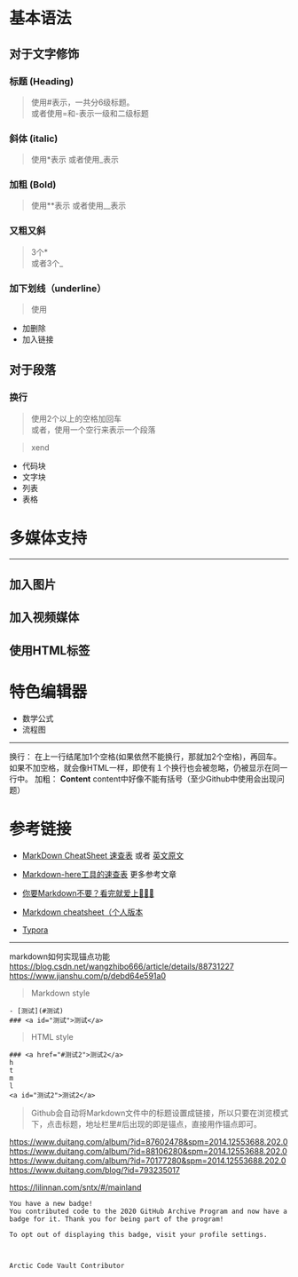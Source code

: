 
# 基本语法

## 对于文字修饰
### 标题 (Heading)
> 使用#表示，一共分6级标题。   
> 或者使用=和-表示一级和二级标题   

### 斜体 (italic)
> 使用\*表示
> 或者使用_表示

### 加粗 (Bold)
> 使用\*\*表示
> 或者使用\_\_表示

### 又粗又斜
> 3个\*   
> 或者3个\_

### 加下划线（underline）
> 使用
- 加删除
- 加入链接


## 对于段落
### 换行
> 使用2个以上的空格加回车   
> 或者，使用一个空行来表示一个段落

> xend
- 代码块
- 文字块
- 列表
- 表格


# 多媒体支持
-----------------------------------

## 加入图片

## 加入视频媒体

## 使用HTML标签


# 特色编辑器
- 数学公式
- 流程图

-----------------

换行： 在上一行结尾加1个空格(如果依然不能换行，那就加2个空格)，再回车。 如果不加空格，就会像HTML一样，即使有１个换行也会被忽略，仍被显示在同一行中。
加粗： **Content**  content中好像不能有括号（至少Github中使用会出现问题）







# 参考链接
- [MarkDown CheatSheet 速查表](https://blog.csdn.net/vitaminc4/article/details/75271323) 或者 [英文原文](https://warpedvisions.org/projects/markdown-cheat-sheet/)
- [Markdown-here工具的速查表](https://github.com/adam-p/markdown-here/wiki/Markdown-Cheatsheet)
更多参考文章
- [你要Markdown不要？看完就爱上🎉🎉🎉](https://zhuanlan.zhihu.com/p/127370233)
- [Markdown cheatsheet（个人版本](https://zhuanlan.zhihu.com/p/83649046)



- [Typora](https://sspai.com/post/54912)


-------------------------

markdown如何实现锚点功能
https://blog.csdn.net/wangzhibo666/article/details/88731227
https://www.jianshu.com/p/debd64e591a0

> Markdown style
```
- [测试](#测试)
### <a id="测试">测试</a>
```

> HTML style
```
### <a href="#测试2">测试2</a>
h
t
m
l
<a id="测试2">测试2</a>
```
> Github会自动将Markdown文件中的标题设置成链接，所以只要在浏览模式下，点击标题，地址栏里#后出现的即是锚点，直接用作锚点即可。

https://www.duitang.com/album/?id=87602478&spm=2014.12553688.202.0
https://www.duitang.com/album/?id=88106280&spm=2014.12553688.202.0
https://www.duitang.com/album/?id=70177280&spm=2014.12553688.202.0
https://www.duitang.com/blog/?id=793235017




https://lilinnan.com/sntx/#/mainland




```
You have a new badge!
You contributed code to the 2020 GitHub Archive Program and now have a badge for it. Thank you for being part of the program!

To opt out of displaying this badge, visit your profile settings.



Arctic Code Vault Contributor
```





